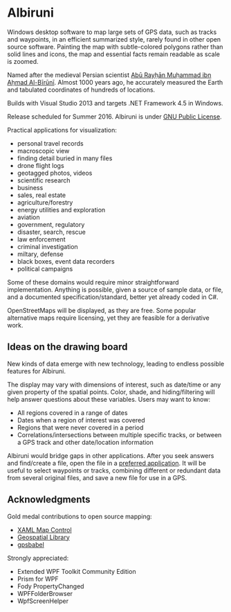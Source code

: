 # Albiruni

Windows desktop software to map large sets of GPS data, such as tracks and waypoints, in an efficient summarized style, rarely found in other open source software.   Painting the map with subtle-colored polygons rather than solid lines and icons, the map and essential facts remain readable as scale is zoomed.

Named after the medieval Persian scientist [Abū Rayḥān Muḥammad ibn Aḥmad Al-Bīrūnī](https://en.wikipedia.org/wiki/Al-Biruni).  Almost 1000 years ago, he accurately measured the Earth and tabulated coordinates of hundreds of locations.

Builds with Visual Studio 2013 and targets .NET Framework 4.5 in Windows.

Release scheduled for Summer 2016.  Albiruni is under [GNU Public License](./LICENSE).

Practical applications for visualization:
- personal travel records
 - macroscopic view
 - finding detail buried in many files
- drone flight logs
 - geotagged photos, videos
- scientific research
- business
 - sales, real estate
 - agriculture/forestry
 - energy utilities and exploration
 - aviation
- government, regulatory
 - disaster, search, rescue
 - law enforcement
 - criminal investigation
 - miltary, defense
 - black boxes, event data recorders 
- political campaigns

Some of these domains would require minor straightforward implementation.  Anything is possible, given a source of sample data, or file, and a documented specification/standard, better yet already coded in C#.    

OpenStreetMaps will be displayed, as they are free.   Some popular alternative maps require licensing, yet they are feasible for a derivative work. 

## Ideas on the drawing board

New kinds of data emerge with new technology, leading to endless possible features for Albiruni.

The display may vary with dimensions of interest, such as date/time or any given property of the spatial points.  Color, shade, and hiding/filtering will help answer questions about these variables.  Users may want to know:
- All regions covered in a range of dates
- Dates when a region of interest was covered
- Regions that were never covered in a period
- Correlations/intersections between multiple specific tracks, or between a GPS track and other date/location information

Albiruni would bridge gaps in other applications.  After you seek answers and find/create a file, open the file in a [preferred application](./Documents/OtherApplications.md).   It will be useful to select waypoints or tracks, combining different or redundant data from several original files, and save a new file for use in a GPS.

## Acknowledgments

Gold medal contributions to open source mapping:

- [XAML Map Control](http://xamlmapcontrol.codeplex.com)
- [Geospatial Library](https://github.com/sibartlett/Geo.git)
- [gpsbabel](https://github.com/gpsbabel/gpsbabel)

Strongly appreciated:

- Extended WPF Toolkit Community Edition
- Prism for WPF
- Fody PropertyChanged
- WPFFolderBrowser
- WpfScreenHelper
